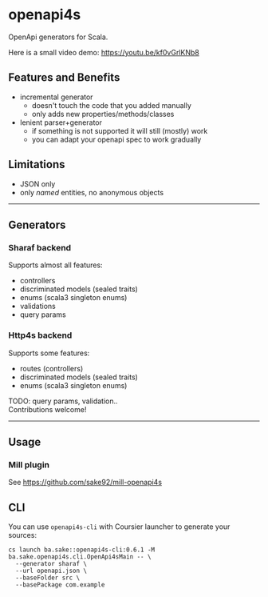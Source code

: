 # openapi4s

OpenApi generators for Scala.

Here is a small video demo: https://youtu.be/kf0vGrlKNb8

## Features and Benefits
- incremental generator
  - doesn't touch the code that you added manually
  - only adds new properties/methods/classes
- lenient parser+generator
  - if something is not supported it will still (mostly) work
  - you can adapt your openapi spec to work gradually

## Limitations
- JSON only
- only *named* entities, no anonymous objects

---

## Generators

### Sharaf backend
Supports almost all features:
- controllers
- discriminated models (sealed traits)
- enums (scala3 singleton enums)
- validations
- query params

### Http4s backend
Supports some features:
- routes (controllers)
- discriminated models (sealed traits)
- enums (scala3 singleton enums)

TODO: query params, validation..  
Contributions welcome!

---

## Usage

### Mill plugin

See https://github.com/sake92/mill-openapi4s

## CLI

You can use `openapi4s-cli` with Coursier launcher to generate your sources:

```shell
cs launch ba.sake::openapi4s-cli:0.6.1 -M ba.sake.openapi4s.cli.OpenApi4sMain -- \
  --generator sharaf \
  --url openapi.json \
  --baseFolder src \
  --basePackage com.example
```


